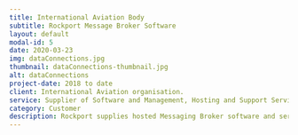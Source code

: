 ```yaml
---
title: International Aviation Body
subtitle: Rockport Message Broker Software
layout: default
modal-id: 5
date: 2020-03-23
img: dataConnections.jpg
thumbnail: dataConnections-thumbnail.jpg
alt: dataConnections
project-date: 2018 to date
client: International Aviation organisation.
service: Supplier of Software and Management, Hosting and Support Services
category: Customer
description: Rockport supplies hosted Messaging Broker software and services to international aviation industry body, providing the testbed platform for international collaboration and testing between airports, airlines and vendors looking to implement the new baggage messaging standard.
---
```

